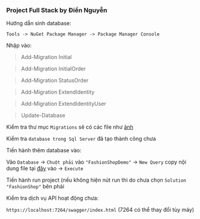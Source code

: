 ### Project Full Stack by Điền Nguyễn

Hướng dẫn sinh database:

`Tools -> NuGet Package Manager -> Package Manager Console`

Nhập vào:

> Add-Migration Initial

> Add-Migration InitialOrder

> Add-Migration StatusOrder

> Add-Migration ExtendIdentity

> Add-Migration ExtendIdentityUser

> Update-Database

Kiểm tra thư mục `Migrations` sẽ có các file như [ảnh](https://imgur.com/a/TsuOC72/)

Kiểm tra `database trong Sql Server` đã tạo thành công chưa

Tiến hành thêm database vào:

Vào `Database` -> `Chuột phải` vào `"FashionShopDemo"` -> `New Query` copy nội dung file tại [đây](https://drive.google.com/file/d/1cxm5gHTMt8IwklsG0W4-iCqXR_QAep8V/view) vào -> `Execute`

Tiến hành run project (nếu không hiện nút run thì do chưa chọn `Solution "FashionShop"` bên phải

Kiểm tra dịch vụ API hoạt động chưa: 

`https://localhost:7264/swagger/index.html` (7264 có thể thay đổi tùy máy)
